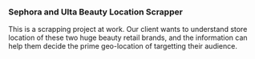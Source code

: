 ### Sephora and Ulta Beauty Location Scrapper

This is a scrapping project at work. 
Our client wants to understand store location of these two huge beauty retail brands, and the information can help them decide the prime geo-location of targetting their audience.
